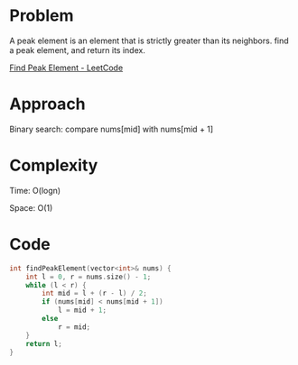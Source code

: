 # Problem

A peak element is an element that is strictly greater than its neighbors. find a peak element, and return its index. 

[Find Peak Element - LeetCode](https://leetcode.com/problems/find-peak-element/description/?envType=study-plan-v2&envId=top-interview-150)

# Approach

Binary search: compare nums[mid] with nums[mid + 1]

# Complexity

Time: O(logn)

Space: O(1)

# Code

```c++
int findPeakElement(vector<int>& nums) {
    int l = 0, r = nums.size() - 1;
    while (l < r) {
        int mid = l + (r - l) / 2;
        if (nums[mid] < nums[mid + 1])
            l = mid + 1;
        else
            r = mid;
    }
    return l;
}
```
